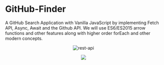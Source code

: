 # GitHub-Finder
A GitHub Search Application with Vanilla JavaScript by implementing Fetch API, Async, Await and the Github API. We will use ES6/ES2015 arrow functions and other features along with higher order forEach and other modern concepts.

<div align="center"><img src="https://i.ibb.co/WvjcNDW/github.png" alt="rest-api" border="0"></div>

<p align="center"><a href="https://shovon.net"><img src="http://shovon.net/projects/freelancer/DaRose/images/assets/logo.png"><a/></p>

